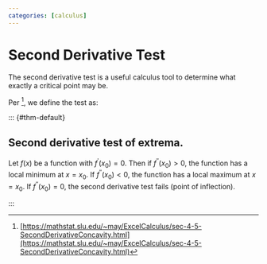 ```yaml
---
categories: [calculus]
---
```


# Second Derivative Test 

The second derivative test is a useful calculus tool to determine what exactly a critical point may be. 


Per [^1], we define the test as: 

 
::: {#thm-default}

## Second derivative test of extrema. 

Let $f(x)$ be a function with $f^{\prime}\left(x_0\right)=0$. Then if $f^{\prime \prime}\left(x_0\right)>0$, the function has a local minimum at $x=x_0$. If $f^{\prime \prime}\left(x_0\right)<0$, the function has a local maximum at $x=x_0$. If $f^{\prime \prime}\left(x_0\right)=0$, the second derivative test fails (point of inflection). 

:::
 


[^1]: [https://mathstat.slu.edu/~may/ExcelCalculus/sec-4-5-SecondDerivativeConcavity.html](https://mathstat.slu.edu/~may/ExcelCalculus/sec-4-5-SecondDerivativeConcavity.html)
